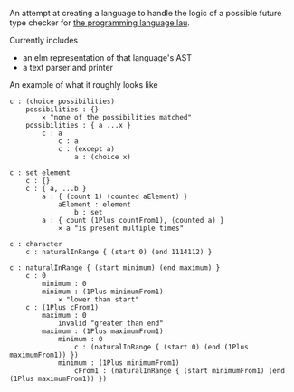 An attempt at creating a language to handle the logic of a possible future type checker for [the programming language lau](https://github.com/lue-bird/lau).

Currently includes
- an elm representation of that language's AST
- a text parser and printer

An example of what it roughly looks like
```
c : (choice possibilities)
    possibilities : {}
        ⨯ "none of the possibilities matched"
    possibilities : { a ...x }
        c : a
            c : a
            c : (except a)
                a : (choice x)

c : set element
    c : {}
    c : { a, ...b }
        a : { (count 1) (counted aElement) }
            aElement : element
                b : set
        a : { count (1Plus countFrom1), (counted a) }
            ⨯ a "is present multiple times"

c : character
    c : naturalInRange { (start 0) (end 1114112) }

c : naturalInRange { (start minimum) (end maximum) }
    c : 0
        minimum : 0
        minimum : (1Plus minimumFrom1)
            ⨯ "lower than start"
    c : (1Plus cFrom1)
        maximum : 0
            invalid "greater than end"
        maximum : (1Plus maximumFrom1)
            minimum : 0
                c : (naturalInRange { (start 0) (end (1Plus maximumFrom1)) })
            minimum : (1Plus minimumFrom1)
                cFrom1 : (naturalInRange { (start minimumFrom1) (end (1Plus maximumFrom1)) })
```

